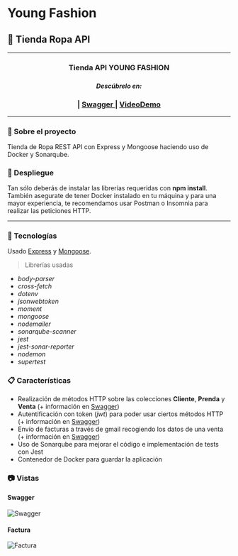 # Young Fashion
## 👕 Tienda Ropa API
 ***

 <div align="center">
    <h3> Tienda API YOUNG FASHION <h3>
    <h5>Descúbrelo en:</h5>
    <h3>
        </a>
        <span> | </span>
         <a href="https://mega.nz/file/xIYCjBYL#ZPxxm2GTY--KH5RGAfwHUtCxm3IYXBt7t8y-YIbi_ZI">
            Swagger
        </a>
        <span> | </span>
         <a href="https://youtu.be/EiUUxYZbDI4">
            VideoDemo
        </a>
    </h3>
</div>

***

### 📄 Sobre el proyecto 

Tienda de Ropa REST API con Express y Mongoose haciendo uso de Docker y Sonarqube.

### 🚀 Despliegue

Tan sólo deberás de instalar las librerías requeridas con **npm install**. También asegurate de tener Docker instalado en tu máquina y para una mayor experiencia, te recomendamos usar Postman o Insomnia para realizar las peticiones HTTP.

***

### 🧪 Tecnologías
Usado [Express](https://expressjs.com/es/ "Express") y [Mongoose](https://mongoosejs.com/ "Mongoose Documentation").

> Librerías usadas

* _body-parser_
* _cross-fetch_
* _dotenv_
* _jsonwebtoken_
* _moment_
* _mongoose_
* _nodemailer_
* _sonarqube-scanner_
* _jest_
* _jest-sonar-reporter_
* _nodemon_
* _supertest_

### 📋 Características

- Realización de métodos HTTP sobre las colecciones **Cliente**, **Prenda** y **Venta** (+ información en <a href="https://mega.nz/file/xIYCjBYL#ZPxxm2GTY--KH5RGAfwHUtCxm3IYXBt7t8y-YIbi_ZI">Swagger</a>)
- Autentificación con token (*jwt*) para poder usar ciertos métodos HTTP (+ información en <a href="https://mega.nz/file/xIYCjBYL#ZPxxm2GTY--KH5RGAfwHUtCxm3IYXBt7t8y-YIbi_ZI">Swagger</a>)
- Envío de facturas a través de gmail recogiendo los datos de una venta (+ información en <a href="https://mega.nz/file/xIYCjBYL#ZPxxm2GTY--KH5RGAfwHUtCxm3IYXBt7t8y-YIbi_ZI">Swagger</a>)
- Uso de Sonarqube para mejorar el código e implementación de tests con Jest
- Contenedor de Docker para guardar la aplicación 


 
### 📷 Vistas

#### Swagger

![Swagger](./docs/swagger.PNG "Vista Swagger")

#### Factura

![Factura](./docs/factura.PNG "Vista Factura")




 
